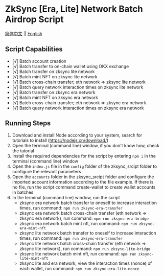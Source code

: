 # ZkSync [Era, Lite] Network Batch Airdrop Script

<p align="left">
<a href="./README.md">简体中文</a> ||   <a href="./README.en.md">English</a>
</p>

## Script Capabilities

- [√] Batch account creation
- [√] Batch transfer to on-chain wallet using OKX exchange
- [√] Batch transfer on zksync lite network
- [√] Batch mint NFT on zksync lite network
- [√] Batch cross-chain transfer; eth network => zksync lite network
- [√] Batch query network interaction times on zksync lite network
- [√] Batch transfer on zksync era network
- [√] Batch mint NFT on zksync era network
- [√] Batch cross-chain transfer; eth network => zksync era network
- [√] Batch query network interaction times on zksync era network

## Running Steps

1. Download and install Node according to your system, search for tutorials to install (https://nodejs.cn/download/)
2. Open the terminal (command line) window, if you don't know how, check the tutorial
3. Install the required dependencies for the script by entering `npm i` in the terminal (command line) window
4. Open the `index.js` file in the `config` folder of the zksync_srcipt folder to configure the relevant parameters
5. Open the `accounts` folder in the zksync_srcipt folder and configure the imported account information according to the file example. If there is no file, run the script command create-wallet to create wallet accounts in batches
6. In the terminal (command line) window, run the script
   - zksync era network batch transfer to oneself to increase interaction times, run command: `npm run zksync-era-transfer`
   - zksync era network batch cross-chain transfer (eth network => zksync era network), run command: `npm run zksync-era-bridge`
   - zksync era network batch mint nft, run command: `npm run zksync-era-mint-nft`
   - zksync lite network batch transfer to oneself to increase interaction times, run command: `npm run zksync-era-transfer`
   - zksync lite network batch cross-chain transfer (eth network => zksync lite network), run command: `npm run zksync-lite-bridge`
   - zksync lite network batch mint nft, run command: `npm run zksync-lite-mint-nft`
   - zksync lite and era network, view the interaction times (nonce) of each wallet, run command: `npm run zksync-era-lite-nonce`

